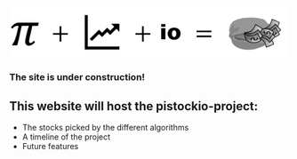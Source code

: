 ![IconImage](Title.PNG)  
### The site is under construction!
## This website will host the pistockio-project:
* The stocks picked by the different algorithms
* A timeline of the project
* Future features
